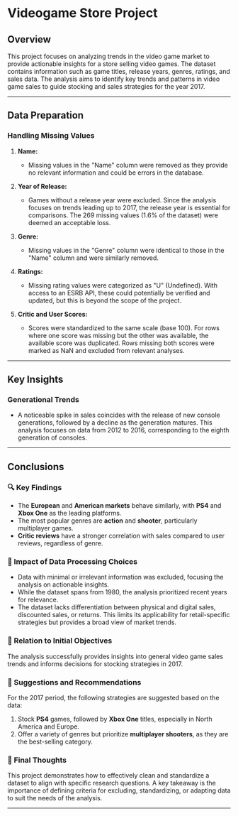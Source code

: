 # Videogame Store Project

## Overview
This project focuses on analyzing trends in the video game market to provide actionable insights for a store selling video games. The dataset contains information such as game titles, release years, genres, ratings, and sales data. The analysis aims to identify key trends and patterns in video game sales to guide stocking and sales strategies for the year 2017.

---

## Data Preparation

### Handling Missing Values
1. **Name:**  
   - Missing values in the "Name" column were removed as they provide no relevant information and could be errors in the database.

2. **Year of Release:**  
   - Games without a release year were excluded. Since the analysis focuses on trends leading up to 2017, the release year is essential for comparisons. The 269 missing values (1.6% of the dataset) were deemed an acceptable loss.

3. **Genre:**  
   - Missing values in the "Genre" column were identical to those in the "Name" column and were similarly removed.

4. **Ratings:**  
   - Missing rating values were categorized as "U" (Undefined). With access to an ESRB API, these could potentially be verified and updated, but this is beyond the scope of the project.

5. **Critic and User Scores:**  
   - Scores were standardized to the same scale (base 100). For rows where one score was missing but the other was available, the available score was duplicated. Rows missing both scores were marked as NaN and excluded from relevant analyses.

---

## Key Insights

### Generational Trends
- A noticeable spike in sales coincides with the release of new console generations, followed by a decline as the generation matures. This analysis focuses on data from 2012 to 2016, corresponding to the eighth generation of consoles.

---

## Conclusions

### 🔍 Key Findings
- The **European** and **American markets** behave similarly, with **PS4** and **Xbox One** as the leading platforms.  
- The most popular genres are **action** and **shooter**, particularly multiplayer games.  
- **Critic reviews** have a stronger correlation with sales compared to user reviews, regardless of genre.

### 🤔 Impact of Data Processing Choices
- Data with minimal or irrelevant information was excluded, focusing the analysis on actionable insights.  
- While the dataset spans from 1980, the analysis prioritized recent years for relevance.  
- The dataset lacks differentiation between physical and digital sales, discounted sales, or returns. This limits its applicability for retail-specific strategies but provides a broad view of market trends.

### 🎯 Relation to Initial Objectives
The analysis successfully provides insights into general video game sales trends and informs decisions for stocking strategies in 2017.

### 🚀 Suggestions and Recommendations
For the 2017 period, the following strategies are suggested based on the data:
1. Stock **PS4** games, followed by **Xbox One** titles, especially in North America and Europe.  
2. Offer a variety of genres but prioritize **multiplayer shooters**, as they are the best-selling category.

### 📝 Final Thoughts
This project demonstrates how to effectively clean and standardize a dataset to align with specific research questions. A key takeaway is the importance of defining criteria for excluding, standardizing, or adapting data to suit the needs of the analysis.

---
